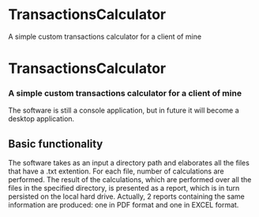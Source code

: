 # TransactionsCalculator

A simple custom transactions calculator for a client of mine
# TransactionsCalculator

### A simple custom transactions calculator for a client of mine

The software is still a console application, but in future it will become a desktop application.

## Basic functionality
The software takes as an input a directory path and elaborates all the files that have a .txt extention. For each file, number of calculations are performed. The result of the calculations, which are performed over all the files in the specified directory, is presented as a report, which is in turn persisted on the local hard drive. Actually, 2 reports containing the same information are produced: one in PDF format and one in EXCEL format.
